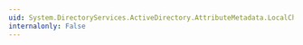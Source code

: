 ```yaml
---
uid: System.DirectoryServices.ActiveDirectory.AttributeMetadata.LocalChangeUsn
internalonly: False
---
```

